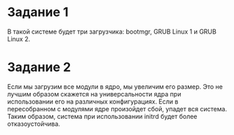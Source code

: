 # Задание 1
В такой системе будет три загрузчика: bootmgr, GRUB Linux 1 и GRUB Linux 2.

# Задание 2
Если мы загрузим все модули в ядро, мы увеличим его размер.
Это не лучшим образом скажется на универсальности ядра при использовании его на различных конфигурациях.
Если в пересобранном с модулями ядре произойдет сбой, упадет вся система. 
Таким образом, система при использовании initrd будет более отказоустойчива.



